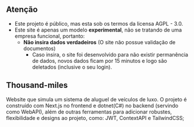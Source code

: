 ## Atenção
- Este projeto é público, mas esta sob os termos da licensa AGPL - 3.0.
- Este site é apenas um modelo **experimental**, não se tratando de uma empresa funcional, portanto:
  - **Não insira dados verdadeiros** (O site não possue validação de documentos)
    - Caso insira, o site foi desenvolvido para não existir permanência de dados, novos dados ficam por 15 minutos e logo são deletados (inclusive o seu login).

## Thousand-miles
Website que simula um sistema de aluguel de veículos de luxo. O projeto é construído com Next.js no frontend e dotnet(C#) no backend (servindo como WebAPI), além de outras ferramentas para adicionar robustes, flexibilidade e designs ao projeto, como: JWT, ContextAPI e TailwindCSS;
